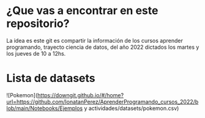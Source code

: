 # ¿Que vas a encontrar en este repositorio?

La idea es este git es compartir la información de los cursos aprender programando, trayecto ciencia de datos, del año 2022 dictados los martes y los jueves de 10 a 12hs.


# Lista de datasets

![Pokemon](https://downgit.github.io/#/home?url=https://github.com/IonatanPerez/AprenderProgramando_cursos_2022/blob/main/Notebooks/Ejemplos y actividades/datasets/pokemon.csv)
